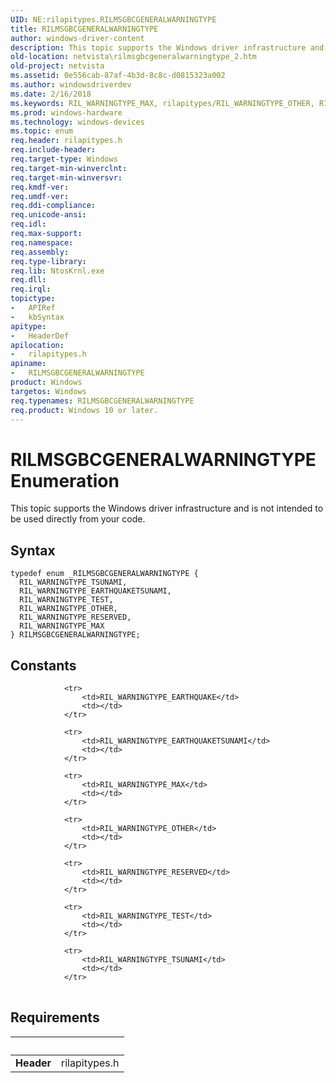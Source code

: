 ```yaml
---
UID: NE:rilapitypes.RILMSGBCGENERALWARNINGTYPE
title: RILMSGBCGENERALWARNINGTYPE
author: windows-driver-content
description: This topic supports the Windows driver infrastructure and is not intended to be used directly from your code.
old-location: netvista\rilmsgbcgeneralwarningtype_2.htm
old-project: netvista
ms.assetid: 0e556cab-87af-4b3d-8c8c-d0815323a002
ms.author: windowsdriverdev
ms.date: 2/16/2018
ms.keywords: RIL_WARNINGTYPE_MAX, rilapitypes/RIL_WARNINGTYPE_OTHER, RIL_WARNINGTYPE_RESERVED, RIL_WARNINGTYPE_EARTHQUAKETSUNAMI, rilapitypes/RIL_WARNINGTYPE_TEST, rilapitypes/RIL_WARNINGTYPE_EARTHQUAKETSUNAMI, rilapitypes/RILMSGBCGENERALWARNINGTYPE, rilapitypes/RIL_WARNINGTYPE_TSUNAMI, RILMSGBCGENERALWARNINGTYPE, RIL_WARNINGTYPE_TEST, RILMSGBCGENERALWARNINGTYPE enumeration [Network Drivers Starting with Windows Vista], RIL_WARNINGTYPE_OTHER, netvista.rilmsgbcgeneralwarningtype_2, rilapitypes/RIL_WARNINGTYPE_RESERVED, RIL_WARNINGTYPE_TSUNAMI, rilapitypes/RIL_WARNINGTYPE_MAX
ms.prod: windows-hardware
ms.technology: windows-devices
ms.topic: enum
req.header: rilapitypes.h
req.include-header: 
req.target-type: Windows
req.target-min-winverclnt: 
req.target-min-winversvr: 
req.kmdf-ver: 
req.umdf-ver: 
req.ddi-compliance: 
req.unicode-ansi: 
req.idl: 
req.max-support: 
req.namespace: 
req.assembly: 
req.type-library: 
req.lib: NtosKrnl.exe
req.dll: 
req.irql: 
topictype:
-	APIRef
-	kbSyntax
apitype:
-	HeaderDef
apilocation:
-	rilapitypes.h
apiname:
-	RILMSGBCGENERALWARNINGTYPE
product: Windows
targetos: Windows
req.typenames: RILMSGBCGENERALWARNINGTYPE
req.product: Windows 10 or later.
---
```


# RILMSGBCGENERALWARNINGTYPE Enumeration
This topic supports the Windows driver infrastructure and is not intended to be used directly from your code.

## Syntax
````
typedef enum _RILMSGBCGENERALWARNINGTYPE { 
  RIL_WARNINGTYPE_TSUNAMI,
  RIL_WARNINGTYPE_EARTHQUAKETSUNAMI,
  RIL_WARNINGTYPE_TEST,
  RIL_WARNINGTYPE_OTHER,
  RIL_WARNINGTYPE_RESERVED,
  RIL_WARNINGTYPE_MAX
} RILMSGBCGENERALWARNINGTYPE;
````

## Constants

<table>
            
                <tr>
                    <td>RIL_WARNINGTYPE_EARTHQUAKE</td>
                    <td></td>
                </tr>
            
                <tr>
                    <td>RIL_WARNINGTYPE_EARTHQUAKETSUNAMI</td>
                    <td></td>
                </tr>
            
                <tr>
                    <td>RIL_WARNINGTYPE_MAX</td>
                    <td></td>
                </tr>
            
                <tr>
                    <td>RIL_WARNINGTYPE_OTHER</td>
                    <td></td>
                </tr>
            
                <tr>
                    <td>RIL_WARNINGTYPE_RESERVED</td>
                    <td></td>
                </tr>
            
                <tr>
                    <td>RIL_WARNINGTYPE_TEST</td>
                    <td></td>
                </tr>
            
                <tr>
                    <td>RIL_WARNINGTYPE_TSUNAMI</td>
                    <td></td>
                </tr>
</table>


## Requirements
| &nbsp; | &nbsp; |
| ---- |:---- |
| **Header** | rilapitypes.h |